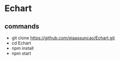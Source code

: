 # Echart

## commands

- git clone https://github.com/ejaassuncao/Echart.git
- cd Echart
- npm install
- npm start
